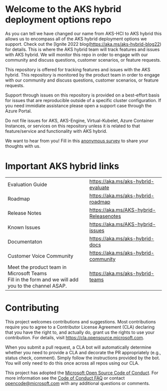 # Welcome to the AKS hybrid deployment options repo

As you can tell we have changed our name from AKS-HCI to AKS hybrid this allows us to encompass all of the AKS hybrid deployment options we support. Check out the [Ignite 2022 blog\(https://aka.ms/aks-hybrid-blog22) for details.
This is where the AKS hybrid team will track features and issues with AKS hybrid. We will monitor this repo in order to engage with our community and discuss questions, customer scenarios, or feature requests.

This repository is offered for tracking features and issues with the AKS hybrid. This repository is monitored by the product team in order to engage with our community and discuss questions, customer scenarios, or feature requests.

Support through issues on this repository is provided on a best-effort basis for issues that are reproducible outside of a specific cluster configuration. If you need immidiate assistance please open a support case through the Azure Portal.

Do not file issues for AKS, AKS-Engine, Virtual-Kubelet, Azure Container Instances, or services on this repository unless it is related to that feature/service and functionality with AKS hybrid.

We want to hear from you! Fill in this [anonymous survey](https://aka.ms/AKSHCIPreviewSurvey) to share your thoughts with us.

# Important AKS hybrid links
|||
|-----|-----|
|Evaluation Guide|https://aka.ms/aks-hybrid-evaluate|
|Roadmap|https://aka.ms/aks-hybrid-roadmap|
|Release Notes|https://aka.ms/AKS-hybrid-Releasenotes|
|Known Issues|https://aka.ms/AKS-hybrid-issues|
|Documentaton|https://aka.ms/aks-hybrid-docs|
|Customer Voice Community|https://aka.ms/aks-hybrid-community|
|Meet the product team in Microsoft Teams<br>Fill in the form and we will add you to the channel ASAP.|https://aka.ms/aks-hybrid-teams|

# Contributing

This project welcomes contributions and suggestions.  Most contributions require you to agree to a
Contributor License Agreement (CLA) declaring that you have the right to, and actually do, grant us
the rights to use your contribution. For details, visit https://cla.opensource.microsoft.com.

When you submit a pull request, a CLA bot will automatically determine whether you need to provide
a CLA and decorate the PR appropriately (e.g., status check, comment). Simply follow the instructions
provided by the bot. You will only need to do this once across all repos using our CLA.

This project has adopted the [Microsoft Open Source Code of Conduct](https://opensource.microsoft.com/codeofconduct/).
For more information see the [Code of Conduct FAQ](https://opensource.microsoft.com/codeofconduct/faq/) or
contact [opencode@microsoft.com](mailto:opencode@microsoft.com) with any additional questions or comments.

